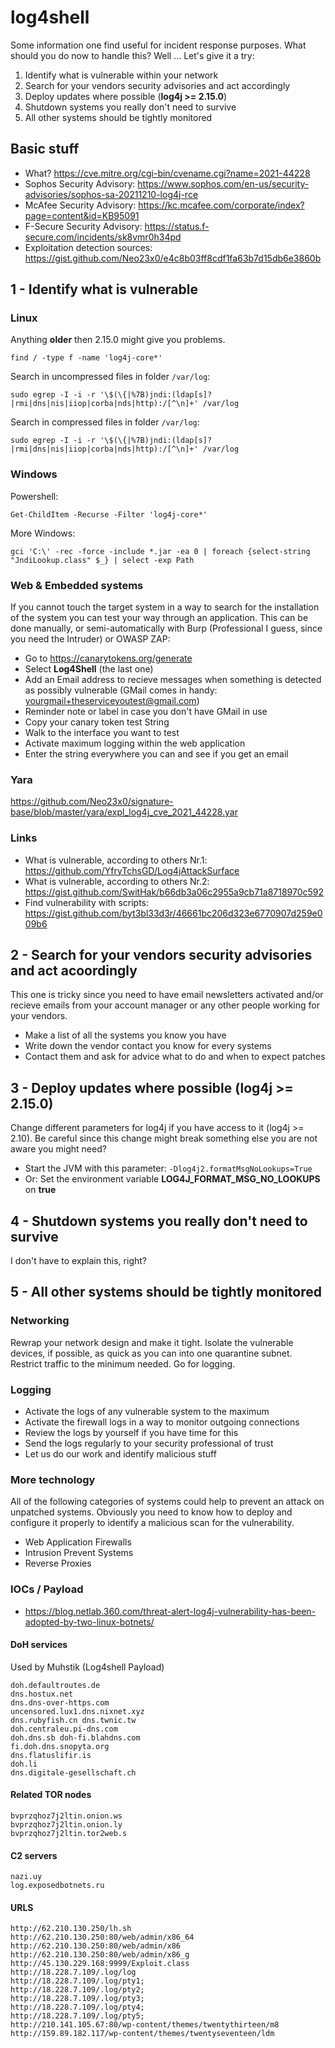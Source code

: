 # log4shell
Some information one find useful for incident response purposes. What should you do now to handle this? Well ... Let's give it a try:

1. Identify what is vulnerable within your network
2. Search for your vendors security advisories and act accordingly
3. Deploy updates where possible (**log4j >= 2.15.0**)
4. Shutdown systems you really don't need to survive
5. All other systems should be tightly monitored

## Basic stuff
- What? https://cve.mitre.org/cgi-bin/cvename.cgi?name=2021-44228
- Sophos Security Advisory: https://www.sophos.com/en-us/security-advisories/sophos-sa-20211210-log4j-rce
- McAfee Security Advisory: https://kc.mcafee.com/corporate/index?page=content&id=KB95091
- F-Secure Security Advisory: https://status.f-secure.com/incidents/sk8vmr0h34pd
- Exploitation detection sources: https://gist.github.com/Neo23x0/e4c8b03ff8cdf1fa63b7d15db6e3860b

## 1 - Identify what is vulnerable

### Linux

Anything **older** then 2.15.0 might give you problems.

``find / -type f -name 'log4j-core*'``

Search in uncompressed files in folder `/var/log`:

``sudo egrep -I -i -r '\$(\{|%7B)jndi:(ldap[s]?|rmi|dns|nis|iiop|corba|nds|http):/[^\n]+' /var/log``

Search in compressed files in folder  `/var/log`:

``sudo egrep -I -i -r '\$(\{|%7B)jndi:(ldap[s]?|rmi|dns|nis|iiop|corba|nds|http):/[^\n]+' /var/log``

### Windows

Powershell:

``Get-ChildItem -Recurse -Filter 'log4j-core*'``

More Windows:

``gci 'C:\' -rec -force -include *.jar -ea 0 | foreach {select-string "JndiLookup.class" $_} | select -exp Path``

### Web & Embedded systems
If you cannot touch the target system in a way to search for the installation of the system you can test your way through an application. This can be done manually, or semi-automatically with Burp (Professional I guess, since you need the Intruder) or OWASP ZAP:

- Go to https://canarytokens.org/generate
- Select **Log4Shell** (the last one)
- Add an Email address to recieve messages when something is detected as possibly vulnerable (GMail comes in handy: yourgmail+theserviceyoutest@gmail.com)
- Reminder note or label in case you don't have GMail in use
- Copy your canary token test String
- Walk to the interface you want to test
- Activate maximum logging within the web application
- Enter the string everywhere you can and see if you get an email

### Yara

https://github.com/Neo23x0/signature-base/blob/master/yara/expl_log4j_cve_2021_44228.yar

### Links

- What is vulnerable, according to others Nr.1: https://github.com/YfryTchsGD/Log4jAttackSurface
- What is vulnerable, according to others Nr.2: https://gist.github.com/SwitHak/b66db3a06c2955a9cb71a8718970c592
- Find vulnerability with scripts: https://gist.github.com/byt3bl33d3r/46661bc206d323e6770907d259e009b6


## 2 - Search for your vendors security advisories and act acoordingly
This one is tricky since you need to have email newsletters activated and/or recieve emails from your account manager or any other people working for your vendors.

- Make a list of all the systems you know you have
- Write down the vendor contact you know for every systems
- Contact them and ask for advice what to do and when to expect patches

## 3 - Deploy updates where possible (**log4j >= 2.15.0**)
Change different parameters for log4j if you have access to it (log4j >= 2.10). Be careful since this change might break something else you are not aware you might need?

- Start the JVM with this parameter: ```-Dlog4j2.formatMsgNoLookups=True```
- Or: Set the environment variable **LOG4J_FORMAT_MSG_NO_LOOKUPS** on **true**

## 4 - Shutdown systems you really don't need to survive
I don't have to explain this, right?

## 5 - All other systems should be tightly monitored

### Networking
Rewrap your network design and make it tight. Isolate the vulnerable devices, if possible, as quick as you can into one quarantine subnet. Restrict traffic to the minimum needed. Go for logging.

### Logging
- Activate the logs of any vulnerable system to the maximum
- Activate the firewall logs in a way to monitor outgoing connections
- Review the logs by yourself if you have time for this
- Send the logs regularly to your security professional of trust
- Let us do our work and identify malicious stuff

### More technology
All of the following categories of systems could help to prevent an attack on unpatched systems. Obviously you need to know how to deploy and configure it properly to identify a malicious scan for the vulnerability.

- Web Application Firewalls
- Intrusion Prevent Systems
- Reverse Proxies

### IOCs / Payload

- https://blog.netlab.360.com/threat-alert-log4j-vulnerability-has-been-adopted-by-two-linux-botnets/

#### DoH services
Used by Muhstik (Log4shell Payload)

```
doh.defaultroutes.de
dns.hostux.net
dns.dns-over-https.com
uncensored.lux1.dns.nixnet.xyz
dns.rubyfish.cn dns.twnic.tw
doh.centraleu.pi-dns.com
doh.dns.sb doh-fi.blahdns.com
fi.doh.dns.snopyta.org
dns.flatuslifir.is
doh.li
dns.digitale-gesellschaft.ch
```

#### Related TOR nodes

```
bvprzqhoz7j2ltin.onion.ws
bvprzqhoz7j2ltin.onion.ly
bvprzqhoz7j2ltin.tor2web.s
```

#### C2 servers

```
nazi.uy
log.exposedbotnets.ru
```

#### URLS

```
http://62.210.130.250/lh.sh
http://62.210.130.250:80/web/admin/x86_64
http://62.210.130.250:80/web/admin/x86
http://62.210.130.250:80/web/admin/x86_g
http://45.130.229.168:9999/Exploit.class
http://18.228.7.109/.log/log
http://18.228.7.109/.log/pty1;
http://18.228.7.109/.log/pty2;
http://18.228.7.109/.log/pty3;
http://18.228.7.109/.log/pty4;
http://18.228.7.109/.log/pty5;
http://210.141.105.67:80/wp-content/themes/twentythirteen/m8
http://159.89.182.117/wp-content/themes/twentyseventeen/ldm
```

